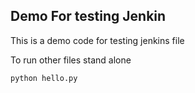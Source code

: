 ## Demo For testing Jenkin

This is a demo code for testing jenkins file

To run other files stand alone

```bash
python hello.py
```